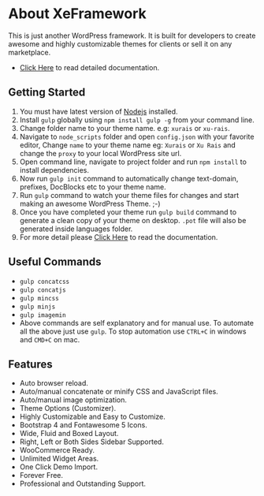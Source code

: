 About XeFramework
=================

This is just another WordPress framework. It is built for developers to create awesome and highly customizable themes for clients or sell it on any marketplace.

* [Click Here](http://docs.xecreators.pk/wp/xe-framework) to read detailed documentation.

Getting Started
---------------
1. You must have latest version of [Nodejs](https://nodejs.org/en/) installed.
2. Install `gulp` globally using `npm install gulp -g` from your command line.
3. Change folder name to your theme name. e.g: `xurais` or `xu-rais`.
4. Navigate to `node_scripts` folder and open `config.json` with your favorite editor, Change `name` to your theme name eg: `Xurais` or `Xu Rais` and change the `proxy` to your local WordPress site url.
5. Open command line, navigate to project folder and run `npm install` to install dependencies.
6. Now run `gulp init` command to automatically change text-domain, prefixes, DocBlocks etc to your theme name.
7. Run `gulp` command to watch your theme files for changes and start making an awesome WordPress Theme. ;-)
8. Once you have completed your theme run `gulp build` command to generate a clean copy of your theme on desktop. `.pot` file will also be generated inside languages folder.
9. For more detail please [Click Here](http://docs.xecreators.pk/wp/xe-framework) to read the documentation.

Useful Commands
---------------

* `gulp concatcss`
* `gulp concatjs`
* `gulp mincss`
* `gulp minjs`
* `gulp imagemin`
* Above commands are self explanatory and for manual use. To automate all the above just use `gulp`. To stop automation use `CTRL+C` in windows and `CMD+C` on mac.

Features
--------

* Auto browser reload.
* Auto/manual concatenate or minify CSS and JavaScript files.
* Auto/manual image optimization.
* Theme Options (Customizer).
* Highly Customizable and Easy to Customize.
* Bootstrap 4 and Fontawesome 5 Icons.
* Wide, Fluid and Boxed Layout.
* Right, Left or Both Sides Sidebar Supported.
* WooCommerce Ready.
* Unlimited Widget Areas.
* One Click Demo Import.
* Forever Free.
* Professional and Outstanding Support.
